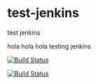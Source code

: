 # test-jenkins
test jenkins

hola
hola hola
testing jenkins


[![Build Status](http://54.207.127.231/buildStatus/icon?job=Jenkinsfile)](http://54.207.127.231/job/Jenkinsfile/)

[![Build Status](http://54.207.127.231/job/Jenkinsfile/badge/icon)](http://54.207.127.231/job/Jenkinsfile/)

